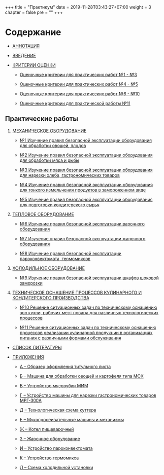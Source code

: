+++
title = "Практикум"
date = 2019-11-28T03:43:27+07:00
weight = 3
chapter = false
pre = ""
+++

# Содержание

* [АННОТАЦИЯ](annotation)

* [ВВЕДЕНИЕ](wwedenie)

* [КРИТЕРИИ ОЦЕНКИ](krit)
  
    * [Оценочные критерии для практических работ №1 - №3](krit/kr1)

    * [Оценочные критерии для практических работ №4 - №5](krit/kr2)

    * [Оценочные критерии для практических работ №6 - №10](krit/kr3)
  
    * [Оценочные критерии для практической работы №11](krit/kr4)


## Практические работы


1. [МЕХАНИЧЕСКОЕ ОБОРУДОВАНИЕ](prakt/razdel1)

    * [№1 Изучение правил безопасной эксплуатации оборудования для обработки овощей, плодов](prakt/razdel1/pr1)

    * [№2 Изучение правил безопасной эксплуатации оборудования для обработки мяса и рыбы](prakt/razdel1/pr2)

    * [№3 Изучение правил безопасной эксплуатации оборудования для нарезки хлеба, гастрономических товаров](prakt/razdel1/pr3)

    * [№4 Изучение правил безопасной эксплуатации оборудования для тонкого измельчения продуктов в замороженном виде](prakt/razdel1/pr4)

    * [№5 Изучение правил безопасной эксплуатации оборудования для подготовки кондитерского сырья](prakt/razdel1/pr5)

2. [ТЕПЛОВОЕ ОБОРУДОВАНИЕ](prakt/razdel2)

    * [№6 Изучение правил безопасной эксплуатации варочного оборудования](prakt/razdel2/pr6)

    * [№7 Изучение правил безопасной эксплуатации жарочного оборудования](prakt/razdel2/pr7)

    * [№8 Изучение правил безопасной эксплуатации пароконвектомата, термомиксов](prakt/razdel2/pr8)

3. [ХОЛОДИЛЬНОЕ ОБОРУДОВАНИЕ](prakt/razdel3)

    * [№9 Изучение правил безопасной эксплуатации шкафов шоковой заморозки](prakt/razdel3/pr9)

4. [ТЕХНИЧЕСКОЕ ОСНАЩЕНИЕ ПРОЦЕССОВ КУЛИНАРНОГО И КОНДИТЕРСКОГО ПРОИЗВОДСТВА](prakt/razdel4)

    * [№10 Решение ситуационных задач по техническому оснащению зон кухни, рабочих мест повара для различных технологических процессов](prakt/razdel4/pr10)

    * [№11 Решение ситуационных задач по техническому оснащению процессов реализации кулинарной продукции в организациях питания с различными формами обслуживания](prakt/razdel4/pr11)

* [СПИСОК ЛИТЕРАТУРЫ](literatura)

* [ПРИЛОЖЕНИЯ](pril)

    * [А - Образец оформления титульного листа](pril/p1)

    * [Б – Машина для обработки овощей и картофеля типа МОК](pril/p2)

    * [В – Устройство мясорубки МИМ](pril/p3)

    * [Г – Устройство машины для нарезки гастрономических товаров МРГ-300А](pril/p4)

    * [Д – Технологическая схема куттера](pril/p5)

    * [Е – Мукопросеивательные машины и механизмы](pril/p6)

    * [Ж – Котел пищеварочный](pril/p7)

    * [З – Жарочное оборудование](pril/p8)

    * [И – Устройство пароконвектомата](pril/p9)

    * [К – Устройство термомикса](pril/p10)

    * [Л – Схема холодильной установки](pril/p11)

